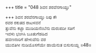 +++
title = "048 ಶಿವನ ಶರವೆನಗಾಯ್ತು"

+++
ಶಿವನ ಶರವೆನಗಾಯ್ತು ರಿಪು ಕೌ  
ರವರ ರಕುತದ ರಾಟಳವನೆ  
ತ್ತುವೆನು ಕಟ್ಟಾ ಮುಡಿಯನೆಂಬೆನು ದುರುಪದೀ ಸತಿಗೆ   
ಇವಳು ಭಂಗಿಸಿ ಬೂತುಗೆಡಹಿದ  
ಹವಣನಾರಿಗೆ ಹೇಳುವೆನು ವರ  
ಯುವತಿಗೀ ನುಡಿಯೊಸಗೆಯೇ ಹಾಯೆನುತ ಬಿಸುಸುಯ್ದ     ॥48॥